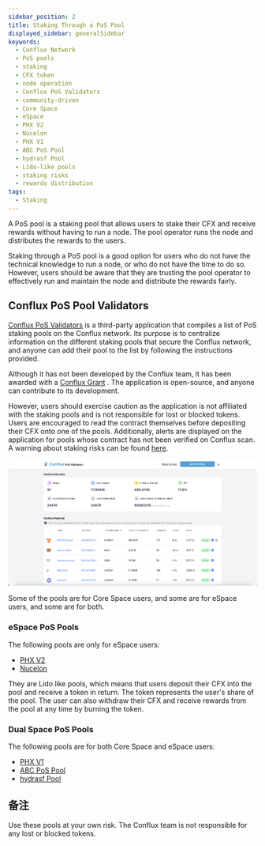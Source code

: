 ```yaml
---
sidebar_position: 2
title: Staking Through a PoS Pool
displayed_sidebar: generalSidebar
keywords:
  - Conflux Network
  - PoS pools
  - staking
  - CFX token
  - node operation
  - Conflux PoS Validators
  - community-driven
  - Core Space
  - eSpace
  - PHX V2
  - Nucelon
  - PHX V1
  - ABC PoS Pool
  - hydrasf Pool
  - Lido-like pools
  - staking risks
  - rewards distribution
tags:
  - Staking
---
```


A PoS pool is a staking pool that allows users to stake their CFX and receive rewards without having to run a node. The pool operator runs the node and distributes the rewards to the users.

Staking through a PoS pool is a good option for users who do not have the technical knowledge to run a node, or who do not have the time to do so. However, users should be aware that they are trusting the pool operator to effectively run and maintain the node and distribute the rewards fairly.

## Conflux PoS Pool Validators

[Conflux PoS Validators](https://www.conflux-pos-validators.org) is a third-party application that compiles a list of PoS staking pools on the Conflux network. Its purpose is to centralize information on the different staking pools that secure the Conflux network, and anyone can add their pool to the list by following the instructions provided.

Although it has not been developed by the Conflux team, it has been awarded with a [Conflux Grant](https://forum.conflux.fun/t/conflux-pools-validators-list/14258) . The application is open-source, and anyone can contribute to its development.

However, users should exercise caution as the application is not affiliated with the staking pools and is not responsible for lost or blocked tokens. Users are encouraged to read the contract themselves before depositing their CFX onto one of the pools. Additionally, alerts are displayed on the application for pools whose contract has not been verified on Conflux scan. A warning about staking risks can be found [here](https://forum.conflux.fun/t/pos-mining-pool-risk-warning/13760).

![PoS Validators](./img/posValidators)

Some of the pools are for Core Space users, and some are for eSpace users, and some are for both.

### eSpace PoS Pools

The following pools are only for eSpace users:

- [PHX V2](https://app.phxverse.com/)
- [Nucelon](https://www.nucleon.space/)

They are Lido like pools, which means that users deposit their CFX into the pool and receive a token in return. The token represents the user's share of the pool. The user can also withdraw their CFX  and receive rewards from the pool at any time by burning the token.

### Dual Space PoS Pools

The following pools are for both Core Space and eSpace users:

- [PHX V1](https://pospool.phxverse.com/)
- [ABC PoS Pool](https://confluxpos.cn/)
- [hydrasf Pool](https://hydrasf.club/)

## 备注

Use these pools at your own risk. The Conflux team is not responsible for any lost or blocked tokens.